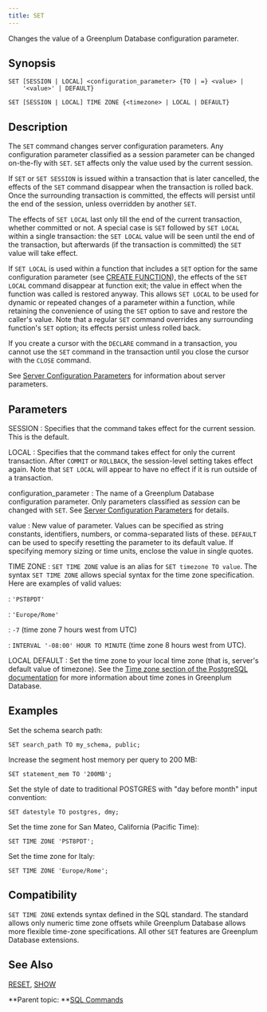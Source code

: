 ```yaml
---
title: SET 
---
```


Changes the value of a Greenplum Database configuration parameter.

## <a id="section2"></a>Synopsis 

``` {#sql_command_synopsis}
SET [SESSION | LOCAL] <configuration_parameter> {TO | =} <value> | 
    '<value>' | DEFAULT}

SET [SESSION | LOCAL] TIME ZONE {<timezone> | LOCAL | DEFAULT}
```

## <a id="section3"></a>Description 

The `SET` command changes server configuration parameters. Any configuration parameter classified as a session parameter can be changed on-the-fly with `SET`. `SET` affects only the value used by the current session.

If `SET` or `SET SESSION` is issued within a transaction that is later cancelled, the effects of the `SET` command disappear when the transaction is rolled back. Once the surrounding transaction is committed, the effects will persist until the end of the session, unless overridden by another `SET`.

The effects of `SET LOCAL` last only till the end of the current transaction, whether committed or not. A special case is `SET` followed by `SET LOCAL` within a single transaction: the `SET LOCAL` value will be seen until the end of the transaction, but afterwards \(if the transaction is committed\) the `SET` value will take effect.

If `SET LOCAL` is used within a function that includes a `SET` option for the same configuration parameter \(see [CREATE FUNCTION](CREATE_FUNCTION.html)\), the effects of the `SET LOCAL` command disappear at function exit; the value in effect when the function was called is restored anyway. This allows `SET LOCAL` to be used for dynamic or repeated changes of a parameter within a function, while retaining the convenience of using the `SET` option to save and restore the caller's value. Note that a regular `SET` command overrides any surrounding function's `SET` option; its effects persist unless rolled back.

If you create a cursor with the `DECLARE` command in a transaction, you cannot use the `SET` command in the transaction until you close the cursor with the `CLOSE` command.

See [Server Configuration Parameters](../config_params/guc_config.html) for information about server parameters.

## <a id="section4"></a>Parameters 

SESSION
:   Specifies that the command takes effect for the current session. This is the default.

LOCAL
:   Specifies that the command takes effect for only the current transaction. After `COMMIT` or `ROLLBACK`, the session-level setting takes effect again. Note that `SET LOCAL` will appear to have no effect if it is run outside of a transaction.

configuration\_parameter
:   The name of a Greenplum Database configuration parameter. Only parameters classified as *session* can be changed with `SET`. See [Server Configuration Parameters](../config_params/guc_config.html) for details.

value
:   New value of parameter. Values can be specified as string constants, identifiers, numbers, or comma-separated lists of these. `DEFAULT` can be used to specify resetting the parameter to its default value. If specifying memory sizing or time units, enclose the value in single quotes.

TIME ZONE
:   `SET TIME ZONE` value is an alias for `SET timezone TO value`. The syntax `SET TIME ZONE` allows special syntax for the time zone specification. Here are examples of valid values:

:   `'PST8PDT'`

:   `'Europe/Rome'`

:   `-7` \(time zone 7 hours west from UTC\)

:   `INTERVAL '-08:00' HOUR TO MINUTE` \(time zone 8 hours west from UTC\).

LOCAL
DEFAULT
:   Set the time zone to your local time zone \(that is, server's default value of timezone\). See the [Time zone section of the PostgreSQL documentation](https://www.postgresql.org/docs/9.4/datatype-datetime.html#DATATYPE-TIMEZONES) for more information about time zones in Greenplum Database.

## <a id="section5"></a>Examples 

Set the schema search path:

```
SET search_path TO my_schema, public;
```

Increase the segment host memory per query to 200 MB:

```
SET statement_mem TO '200MB';
```

Set the style of date to traditional POSTGRES with "day before month" input convention:

```
SET datestyle TO postgres, dmy;
```

Set the time zone for San Mateo, California \(Pacific Time\):

```
SET TIME ZONE 'PST8PDT';
```

Set the time zone for Italy:

```
SET TIME ZONE 'Europe/Rome'; 
```

## <a id="section6"></a>Compatibility 

`SET TIME ZONE` extends syntax defined in the SQL standard. The standard allows only numeric time zone offsets while Greenplum Database allows more flexible time-zone specifications. All other `SET` features are Greenplum Database extensions.

## <a id="section7"></a>See Also 

[RESET](RESET.html), [SHOW](SHOW.html)

**Parent topic: **[SQL Commands](../sql_commands/sql_ref.html)


